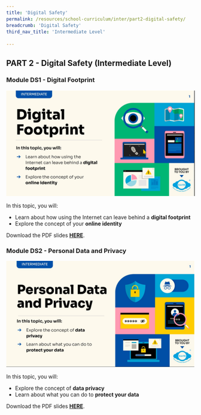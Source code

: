 ```yaml
---
title: 'Digital Safety'
permalink: /resources/school-curriculum/inter/part2-digital-safety/
breadcrumb: 'Digital Safety'
third_nav_title: 'Intermediate Level'

---
```


## PART 2 - Digital Safety (Intermediate Level)



### Module DS1 - Digital Footprint

![](../images/inter-ds1.JPG)

In this topic, you will: 

- Learn about how using the Internet can leave behind a **digital footprint**
- Explore the concept of your **online identity**

Download the PDF slides **[HERE](https://go.gov.sg/sure-ds1-inter-slides)**.



### Module DS2 - Personal Data and Privacy

![](../images/inter-ds2.JPG)

In this topic, you will: 

- Explore the concept of **data privacy**
- Learn about what you can do to **protect your data**

Download the PDF slides **[HERE](https://go.gov.sg/sure-ds2-inter-slides)**.




